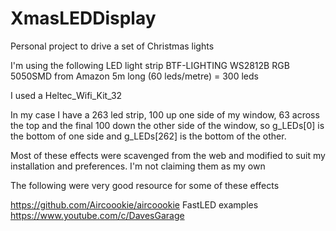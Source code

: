 # XmasLEDDisplay

Personal project to drive a set of Christmas lights

I'm using the following LED light strip
BTF-LIGHTING WS2812B RGB 5050SMD from Amazon
5m long (60 leds/metre) = 300 leds

I used a Heltec_Wifi_Kit_32

In my case I have a 263 led strip, 100 up one side of my window, 63 across
the top and the final 100 down the other side of the window, so g_LEDs[0] is
the bottom of one side and g_LEDs[262] is the bottom of the other.

Most of these effects were scavenged from the web and modified 
to suit my installation and preferences.  I'm not claiming them as my own

The following were very good resource for some of these effects

https://github.com/Aircoookie/aircoookie
FastLED examples
https://www.youtube.com/c/DavesGarage






